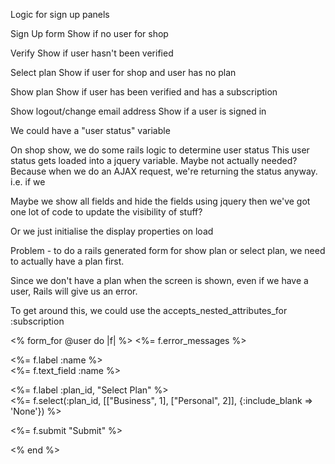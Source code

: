 Logic for sign up panels

Sign Up form
Show if no user for shop


Verify
Show if user hasn't been verified


Select plan
Show if user for shop and user has no plan


Show plan
Show if user has been verified and has a subscription

Show logout/change email address
Show if a user is signed in


We could have a "user status" variable

On shop show, we do some rails logic to determine user status
This user status gets loaded into a jquery variable. 
Maybe not actually needed? Because when we do an AJAX request, we're returning the status anyway. i.e. if we


Maybe we show all fields and hide the fields using jquery then we've got one lot of code to update the visibility of stuff?

Or we just initialise the display properties on load



Problem - to do a rails generated form for show plan or select plan, we need to actually have a plan first.

Since we don't have a plan when the screen is shown, even if we have a user, Rails will give us an error.

To get around this, we could use the accepts_nested_attributes_for :subscription


<% form_for @user do |f| %>
  <%= f.error_messages %>
  <p>
    <%= f.label :name %><br />
    <%= f.text_field :name %>
  </p>
  <p>
    <%= f.label :plan_id, "Select Plan" %><br />
    <%= f.select(:plan_id, [["Business", 1], ["Personal", 2]], {:include_blank => 'None'}) %>
  </p>
  <p><%= f.submit "Submit" %></p>
<% end %>